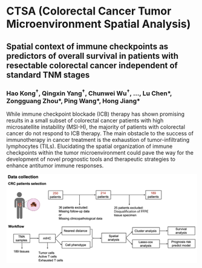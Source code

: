 # CTSA (Colorectal Cancer Tumor Microenvironment Spatial Analysis)

## Spatial context of immune checkpoints as predictors of overall survival in patients with resectable colorectal cancer independent of standard TNM stages
### Hao Kong<sup>†</sup>,  Qingxin Yang<sup>†</sup>, Chunwei Wu<sup>†</sup>, ..., Lu Chen*, Zongguang Zhou*, Ping Wang*, Hong Jiang*

While immune checkpoint blockade (ICB) therapy has shown promising results in a small subset of colorectal cancer patients with high microsatellite instability (MSI-H), the majority of patients with colorectal cancer do not respond to ICB therapy. The main obstacle to the success of immunotherapy in cancer treatment is the exhaustion of tumor-infiltrating lymphocytes (TILs). Elucidating the spatial organization of immune checkpoints within the tumor microenvironment
could pave the way for the development of novel prognostic tools and therapeutic strategies to enhance antitumor immune responses.

![Image text](00_Overview.png)
